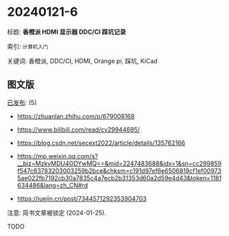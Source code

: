 # 20240121-6

标题:
**香橙派 HDMI 显示器 DDC/CI 踩坑记录**

索引: `计算机入门`

关键词: 香橙派, DDC/CI, HDMI, Orange pi, 踩坑, KiCad


## 图文版

[已发布](./a.md): (5)

+ <https://zhuanlan.zhihu.com/p/679008168>
+ <https://www.bilibili.com/read/cv29944695/>
+ <https://blog.csdn.net/secext2022/article/details/135762166>

+ <https://mp.weixin.qq.com/s?__biz=MzkyMDU4ODYwMQ==&mid=2247483688&idx=1&sn=cc299859f547c63783203003259b2bce&chksm=c191d97ef6e6506819cf1ef009735ae022fb7192cb30a7835c4a7ecb2b31353d60a2d59e4d43&token=1181634486&lang=zh_CN#rd>

+ <https://juejin.cn/post/7344571292353904703>

注意: 简书文章被锁定 (2024-01-25).


TODO
